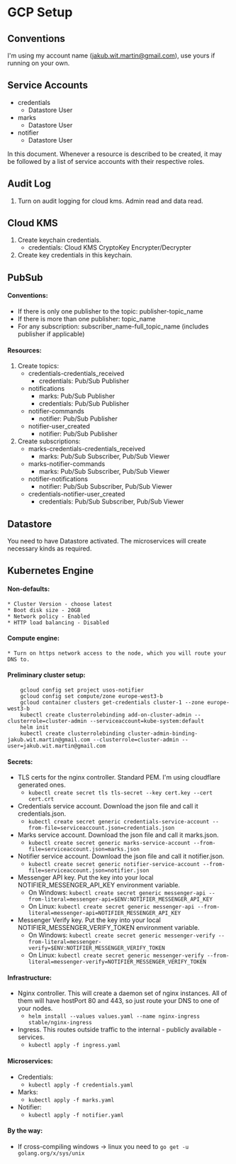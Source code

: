 # GCP Setup

## Conventions

I'm using my account name (jakub.wit.martin@gmail.com), use yours if running on your own.

## Service Accounts
* credentials
    * Datastore User
* marks
    * Datastore User
* notifier
    * Datastore User
    
In this document. Whenever a resource is described to be created, it may be followed by a list of service accounts with their respective roles.

## Audit Log

1. Turn on audit logging for cloud kms. Admin read and data read.

## Cloud KMS

1. Create keychain credentials.
    * credentials: Cloud KMS CryptoKey Encrypter/Decrypter
2. Create key credentials in this keychain.

## PubSub

#### Conventions:
* If there is only one publisher to the topic: publisher-topic_name
* If there is more than one publisher: topic_name
* For any subscription: subscriber_name-full_topic_name (includes publisher if applicable)

#### Resources:

1. Create topics:
    * credentials-credentials_received
        * credentials: Pub/Sub Publisher
    * notifications
        * marks: Pub/Sub Publisher
        * credentials: Pub/Sub Publisher
    * notifier-commands
        * notifier: Pub/Sub Publisher
    * notifier-user_created	
        * notifier: Pub/Sub Publisher
2. Create subscriptions:
    * marks-credentials-credentials_received
        * marks: Pub/Sub Subscriber, Pub/Sub Viewer
    * marks-notifier-commands
        * marks: Pub/Sub Subscriber, Pub/Sub Viewer
    * notifier-notifications
        * notifier: Pub/Sub Subscriber, Pub/Sub Viewer
    * credentials-notifier-user_created
        * credentials: Pub/Sub Subscriber, Pub/Sub Viewer

## Datastore

You need to have Datastore activated. The microservices will create necessary kinds as required.

## Kubernetes Engine

#### Non-defaults:
    * Cluster Version - choose latest
    * Boot disk size - 20GB
    * Network policy - Enabled
    * HTTP load balancing - Disabled
    
#### Compute engine:
    * Turn on https network access to the node, which you will route your DNS to.
    
#### Preliminary cluster setup:
```
    gcloud config set project usos-notifier
    gcloud config set compute/zone europe-west3-b
    gcloud container clusters get-credentials cluster-1 --zone europe-west3-b
    kubectl create clusterrolebinding add-on-cluster-admin --clusterrole=cluster-admin --serviceaccount=kube-system:default
    helm init
    kubectl create clusterrolebinding cluster-admin-binding-jakub.wit.martin@gmail.com --clusterrole=cluster-admin --user=jakub.wit.martin@gmail.com
```

#### Secrets:
* TLS certs for the nginx controller. Standard PEM. I'm using cloudflare generated ones.
    * ```kubectl create secret tls tls-secret --key cert.key --cert cert.crt```
* Credentials service account. Download the json file and call it credentials.json.
    * ```kubectl create secret generic credentials-service-account --from-file=serviceaccount.json=credentials.json```
* Marks service account. Download the json file and call it marks.json.
    * ```kubectl create secret generic marks-service-account --from-file=serviceaccount.json=marks.json```
* Notifier service account. Download the json file and call it notifier.json.
    * ```kubectl create secret generic notifier-service-account --from-file=serviceaccount.json=notifier.json```
* Messenger API key. Put the key into your local NOTIFIER_MESSENGER_API_KEY environment variable.
    * On Windows: ```kubectl create secret generic messenger-api --from-literal=messenger-api=$ENV:NOTIFIER_MESSENGER_API_KEY```
    * On Linux: ```kubectl create secret generic messenger-api --from-literal=messenger-api=NOTIFIER_MESSENGER_API_KEY```
* Messenger Verify key. Put the key into your local NOTIFIER_MESSENGER_VERIFY_TOKEN environment variable.
    * On Windows: ```kubectl create secret generic messenger-verify --from-literal=messenger-verify=$ENV:NOTIFIER_MESSENGER_VERIFY_TOKEN```
    * On Linux: ```kubectl create secret generic messenger-verify --from-literal=messenger-verify=NOTIFIER_MESSENGER_VERIFY_TOKEN```


#### Infrastructure:
* Nginx controller. This will create a daemon set of nginx instances. All of them will have hostPort 80 and 443, so just route your DNS to one of your nodes.
    * ```helm install --values values.yaml --name nginx-ingress stable/nginx-ingress```
* Ingress. This routes outside traffic to the internal - publicly available - services.
    * ```kubectl apply -f ingress.yaml```

#### Microservices:
* Credentials:
    * ```kubectl apply -f credentials.yaml```
* Marks:
    * ```kubectl apply -f marks.yaml```
* Notifier:
    * ```kubectl apply -f notifier.yaml```
    
    
#### By the way:
* If cross-compiling windows -> linux you need to ```go get -u golang.org/x/sys/unix```